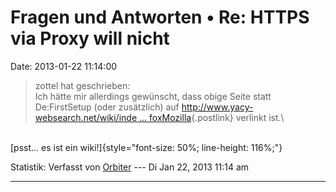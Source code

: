 Fragen und Antworten • Re: HTTPS via Proxy will nicht
=====================================================

Date: 2013-01-22 11:14:00

> <div>
>
> zottel hat geschrieben:\
> Ich hätte mir allerdings gewünscht, dass obige Seite statt
> De:FirstSetup (oder zusätzlich) auf
> [http://www.yacy-websearch.net/wiki/inde \...
> foxMozilla](http://www.yacy-websearch.net/wiki/index.php/De:IntegrationFirefoxMozilla){.postlink}
> verlinkt ist.\
>
> </div>

\
[psst\... es ist ein wiki!]{style="font-size: 50%; line-height: 116%;"}

Statistik: Verfasst von
[Orbiter](http://forum.yacy-websuche.de/memberlist.php?mode=viewprofile&u=2)
--- Di Jan 22, 2013 11:14 am

------------------------------------------------------------------------
